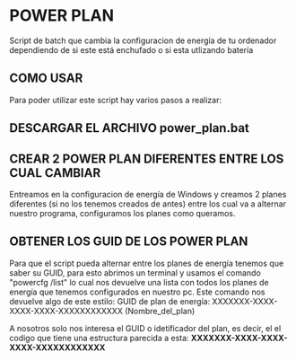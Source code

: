 # POWER PLAN
Script de batch que cambia la configuracion de energía de tu ordenador dependiendo de si este está enchufado o si esta utlizando batería

## COMO USAR
Para poder utilizar este script hay varios pasos a realizar: 
## DESCARGAR EL ARCHIVO power_plan.bat

## CREAR 2 POWER PLAN DIFERENTES ENTRE LOS CUAL CAMBIAR
Entreamos en la configuracion de energía de Windows y creamos 2 planes diferentes (si no los tenemos creados de antes) entre los cual va a alternar nuestro programa, configuramos los planes como queramos.

## OBTENER LOS GUID DE LOS POWER PLAN
Para que el script pueda alternar entre los planes de energía tenemos que saber su GUID, para esto abrimos un terminal y usamos el comando "powercfg /list" lo cual nos devuelve una lista con todos los planes de energía que tenemos configurados en nuestro pc. Este comando nos devuelve algo de este estilo: 
GUID de plan de energía: XXXXXXX-XXXX-XXXX-XXXX-XXXXXXXXXXXX  (Nombre_del_plan)

A nosotros solo nos interesa el GUID o idetificador del plan, es decir, el el codigo que tiene una estructura parecida a esta: **XXXXXXX-XXXX-XXXX-XXXX-XXXXXXXXXXXX**
